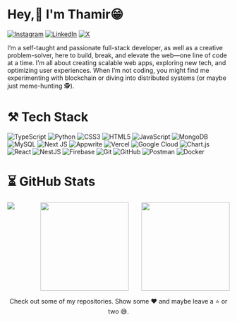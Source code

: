 # Hey,👋 I'm Thamir😁
[![Instagram](https://img.shields.io/badge/Instagram-%23E4405F.svg?logo=Instagram&logoColor=white)](https://instagram.com/https://www.instagram.com/thaxxmir) [![LinkedIn](https://img.shields.io/badge/LinkedIn-%230077B5.svg?logo=linkedin&logoColor=white)](https://linkedin.com/in/www.linkedin.com/in/thamirsiddik) [![X](https://img.shields.io/badge/X-black.svg?logo=X&logoColor=white)](https://x.com/thamirsiddik) 

I’m a self-taught and passionate full-stack developer, as well as a creative problem-solver, here to build, break, and elevate the web—one line of code at a time. I’m all about creating scalable web apps, exploring new tech, and optimizing user experiences. When I’m not coding, you might find me experimenting with blockchain or diving into distributed systems (or maybe just meme-hunting 🕵️).

# ⚒️ Tech Stack
![TypeScript](https://img.shields.io/badge/typescript-%23007ACC.svg?style=for-the-badge&logo=typescript&logoColor=white) ![Python](https://img.shields.io/badge/python-3670A0?style=for-the-badge&logo=python&logoColor=ffdd54) ![CSS3](https://img.shields.io/badge/css3-%231572B6.svg?style=for-the-badge&logo=css3&logoColor=white) ![HTML5](https://img.shields.io/badge/html5-%23E34F26.svg?style=for-the-badge&logo=html5&logoColor=white) ![JavaScript](https://img.shields.io/badge/javascript-%23323330.svg?style=for-the-badge&logo=javascript&logoColor=%23F7DF1E) ![MongoDB](https://img.shields.io/badge/MongoDB-%234ea94b.svg?style=for-the-badge&logo=mongodb&logoColor=white) ![MySQL](https://img.shields.io/badge/mysql-4479A1.svg?style=for-the-badge&logo=mysql&logoColor=white) ![Next JS](https://img.shields.io/badge/Next-black?style=for-the-badge&logo=next.js&logoColor=white) ![Appwrite](https://img.shields.io/badge/Appwrite-%23FD366E.svg?style=for-the-badge&logo=appwrite&logoColor=white) ![Vercel](https://img.shields.io/badge/vercel-%23000000.svg?style=for-the-badge&logo=vercel&logoColor=white) ![Google Cloud](https://img.shields.io/badge/GoogleCloud-%234285F4.svg?style=for-the-badge&logo=google-cloud&logoColor=white) ![Chart.js](https://img.shields.io/badge/chart.js-F5788D.svg?style=for-the-badge&logo=chart.js&logoColor=white) ![React](https://img.shields.io/badge/react-%2320232a.svg?style=for-the-badge&logo=react&logoColor=%2361DAFB) ![NestJS](https://img.shields.io/badge/nestjs-%23E0234E.svg?style=for-the-badge&logo=nestjs&logoColor=white) ![Firebase](https://img.shields.io/badge/firebase-a08021?style=for-the-badge&logo=firebase&logoColor=ffcd34) ![Git](https://img.shields.io/badge/git-%23F05033.svg?style=for-the-badge&logo=git&logoColor=white) ![GitHub](https://img.shields.io/badge/github-%23121011.svg?style=for-the-badge&logo=github&logoColor=white) ![Postman](https://img.shields.io/badge/Postman-FF6C37?style=for-the-badge&logo=postman&logoColor=white) ![Docker](https://img.shields.io/badge/docker-%230db7ed.svg?style=for-the-badge&logo=docker&logoColor=white)
# ⏳ GitHub Stats
<p style="display: flex; justify-content: space-between" align = "center">
    <img align = "center" src="https://streak-stats.demolab.com/?user=thamir0022&theme=transparent" /> <br/> <br/>
    <img align = "center" height = "200"  src = "https://github-readme-stats.vercel.app/api?username=thamir0022&show_icons=true&include_all_commits=true&count_private=true&rank_icon=github&theme=transparent" />
    <img align = "center" height= "200" src="https://github-readme-stats.vercel.app/api/top-langs?username=thamir0022&layout=compact&langs_count=8&card_width=320&theme=transparent" />
</p>

<p align="center">Check out some of my repositories. Show some ❤️ and maybe leave a ⭐ or two 😅.</p>
<!-- Proudly created with GPRM ( https://gprm.itsvg.in ) -->

